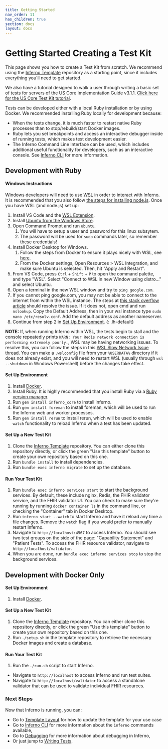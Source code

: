 ```yaml
---
title: Getting Started
nav_order: 11
has_children: true
section: docs
layout: docs
---
```

# Getting Started Creating a Test Kit
This page shows you how to create a Test Kit from scratch. We recommend using the 
[Inferno Template](https://github.com/inferno-framework/inferno-template) repository
as a starting point, since it includes everything you'll need to get started.

We also have a tutorial designed to walk a user through writing a basic set of tests for servers of the US Core Implementation Guide v3.1.1.
[Click here for the US Core Test Kit tutorial](https://github.com/inferno-training/inferno-tutorial/wiki).

Tests can be developed either with a local Ruby installation or by using Docker.
We recommended installing Ruby locally for development because:
* When the tests change, it is much faster to restart native Ruby processes than to stop/rebuild/start
  Docker images.
* Ruby lets you set breakpoints and access an interactive debugger inside of
  running tests, which makes test development easier.
* The Inferno Command Line Interface can be used, which includes additional useful
  functionality for developers, such as an interactive console. See 
  [Inferno CLI](/docs/getting-started/inferno-cli.html) for more information.

## Development with Ruby

#### Windows Instructions
Windows developers will need to use [WSL](https://learn.microsoft.com/en-us/windows/dev-environment/javascript/nodejs-on-wsl#install-wsl-2) in order to interact with 
Inferno.  It is recommended that you also follow [the steps for installing node.js](https://learn.microsoft.com/en-us/windows/dev-environment/javascript/nodejs-on-wsl#install-nvm-nodejs-and-npm). 
Once you have WSL (and node.js) set up:

1. Install VS Code and the [WSL Extension](https://marketplace.visualstudio.com/items?itemName=ms-vscode-remote.remote-wsl).
1. Install [Ubuntu from the Windows Store](https://www.microsoft.com/store/productId/9PDXGNCFSCZV).
1. Open Command Prompt and run `ubuntu`.
	1. You will have to setup a user and password for this linux subsytem.
	2. The password will be used for `sudo` commands later, so remember these credentials!
1.  Install Docker Desktop for Windows.
	1. Follow the steps from Docker to ensure it plays nicely with WSL, see [here](https://docs.docker.com/desktop/wsl/#turn-on-docker-desktop-wsl-2).  
	2. From the Docker settings, Open Resources > WSL Integration, and make sure Ubuntu is selected.  Then, hit "Apply and Restart".
1. From VS Code, press `Ctrl` + `Shift` + `P` to open the command palette, and type "WSL".  Select "Connect to WSL in new Window using distro..." and select Ubuntu.
1.  Open a terminal in the new WSL window and try to `ping google.com`.
  1. If you cannot ping google.com, you may not be able to connect to the internet from within the WSL instance.  The steps at [this stack overflow article](https://stackoverflow.com/questions/55649015/could-not-resolve-host-github-com-only-in-windows-bash#:~:text=It%20could%20be%20that%20your%20/etc/resolv.conf%20file%20is%20corrupt%20%2D%20it%20happened%20to%20me!) should resolve the issue. If it does not, open cmd and run `nslookup`.  Copy the Default Address, then in your wsl instance type `sudo nano /etc/resolv.conf`.  Add the default address as another nameserver.
1. Continue from step 2 in [Set Up Environment](#set-up-environment).
{: .lh-default}

**NOTE:** If, when running Inferno within WSL, the tests begin to stall and the console repeatedly prints `WARN: Your Redis network connection is performing extremely poorly.`,
WSL may be having networking issues.  To resolve this, you can follow the steps in this [WSL Slow Network Issue thread](https://github.com/microsoft/WSL/issues/4901#issuecomment-1724482084).  You can make a `.wslconfig` file from your `%USERDATA%` directory if it does not already exist, and you will need to restart WSL (usually through `wsl --shutdown` in Windows Powershell) before the changes take effect.


#### Set Up Environment
1. Install [Docker](https://www.docker.com/get-started).
1. Install Ruby. It is highly recommended that you install Ruby via a [Ruby
   version
   manager](https://www.ruby-lang.org/en/documentation/installation/#managers).
1. Run `gem install inferno_core` to install inferno.
1. Run `gem install foreman` to install foreman, which will be used to run the
   Inferno web and worker processes.
1. Run `gem install rerun` to install rerun, which will be used to enable
   `watch` functionality to reload Inferno when a test has been updated.

#### Set Up a New Test Kit
1. Clone the [Inferno Template](https://github.com/inferno-framework/inferno-template) repository. You can
   either clone this repository directly, or click the green "Use this template"
   button to create your own repository based on this one.
1. Run `bundle install` to install dependencies.
1. Run `bundle exec inferno migrate` to set up the database.

#### Run Your Test Kit
1. Run `bundle exec inferno services start` to start the background services. By
   default, these include nginx, Redis, the FHIR validator service, and the FHIR
   validator UI. You can check to make sure they're running by running `docker container ls` in the
   command line, or checking the "Container" tab in Docker Desktop.
1. Run `inferno start --watch` to start Inferno and have it reload any time a file
   changes. Remove the `watch` flag if you would prefer to manually restart
   Inferno.
1. Navigate to `http://localhost:4567` to access Inferno. You should see two test groups on the side
   of the page: "Capability Statement" and "Patient Tests".
   To access the FHIR resource validator, navigate to
   `http://localhost/validator`.
1. When you are done, run `bundle exec inferno services stop` to stop the
   background services.

## Development with Docker Only

#### Set Up Environment
1. Install [Docker](https://www.docker.com/get-started).

#### Set Up a New Test Kit
1. Clone the [Inferno Template](https://github.com/inferno-framework/inferno-template) repository. You can
   either clone this repository directly, or click the green "Use this template"
   button to create your own repository based on this one.
1. Run `./setup.sh` in the template repository to retrieve the necessary Docker
   images and create a database.

#### Run Your Test Kit
1. Run the `./run.sh` script to start Inferno.
- Navigate to `http://localhost` to access Inferno and run test
  suites.
- Navigate to `http://localhost/validator` to access a
  standalone validator that can be used to validate individual FHIR resources.
   

### Next Steps
Now that Inferno is running, you can:
- Go to [Template Layout](/docs/getting-started/repo-layout-and-organization.html) for
how to update the template for your use case
- Go to [Inferno CLI](/docs/getting-started/inferno-cli.html) for
more information about the `inferno` commands available,
- Go to [Debugging](/docs/getting-started/debugging.html) for
more information about debugging in Inferno,
- Or just jump to [Writing Tests](/docs/writing-tests).
